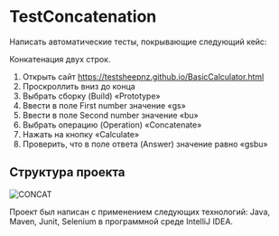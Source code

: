 # TestConcatenation
Написать автоматические тесты, покрывающие следующий кейс:

Конкатенация двух строк.
1) Открыть сайт https://testsheepnz.github.io/BasicCalculator.html 
2) Проскроллить вниз до конца
3) Выбрать сборку (Build) «Prototype»
4) Ввести в поле First number значение «gs»
5) Ввести в поле Second number значение «bu»
6) Выбрать операцию (Operation) «Concatenate»
7) Нажать на кнопку «Calculate»
8) Проверить, что в поле ответа (Answer) значение равно «gsbu»
 
## Структура проекта  
![CONCAT](https://user-images.githubusercontent.com/75842400/185710150-41996a06-3955-488f-af52-19ce2691e619.PNG)

Проект был написан с применением следующих технологий: Java, Maven, Junit, Selenium в программной среде IntelliJ IDEA. 
